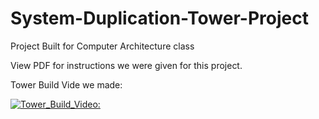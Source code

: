 # System-Duplication-Tower-Project
Project Built for Computer Architecture class

View PDF for instructions we were given for this project.


Tower Build Vide we made:

[![Tower_Build_Video:](https://img.youtube.com/vi/TSE_Lp63H7c/0.jpg)](https://www.youtube.com/watch?v=TSE_Lp63H7c)

